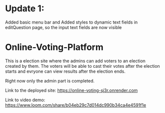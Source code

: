 # Update 1:

Added basic menu bar and Added styles to dynamic text fields in editQuestion page, so the input text fields are now visible

# Online-Voting-Platform

This is a election site where the admins can add voters to an election created by them. The voters will be able to cast their votes after the election starts and evryone can view results after the election ends.

Right now only the admin part is completed.

Link to the deployed site: https://online-voting-sj3r.onrender.com

Link to video demo: https://www.loom.com/share/b04eb29c7d014dc990b34ca4e4591f1e
